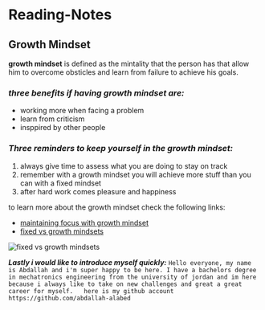 # Reading-Notes
## Growth Mindset
**growth mindset** is defined as the mintality that the person has that allow him to overcome obsticles and learn from failure to achieve his goals.
### *three benefits if having growth mindset are:*
- working more when facing a problem
- learn from criticism
- insppired by other people

### *Three reminders to keep yourself in the growth mindset:*
1. always give time to assess what you are doing to stay on track
2. remember with a growth mindset you will achieve more stuff than you can with a fixed mindset
3. after hard work comes pleasure and happiness

to learn more about the growth mindset check the following links:
- [maintaining focus with growth mindset](https://www.atlassian.com/blog/inside-atlassian/growth-mindset)
- [fixed vs growth mindsets](https://www.openrecruitmentlimited.co.uk/fixed-mindset-v-growth-mindset)




![fixed vs growth mindsets](https://irp-cdn.multiscreensite.com/069d5d93/dms3rep/multi/fixed.png)




***Lastly i would like to introduce myself quickly:***
`Hello everyone, my name is Abdallah and i'm super happy to be here. I have a bachelors degree in mechatronics engineering from the university of jordan and im here because i always like to take on new challenges and great a great career for myself.   here is my github account https://github.com/abdallah-alabed `
